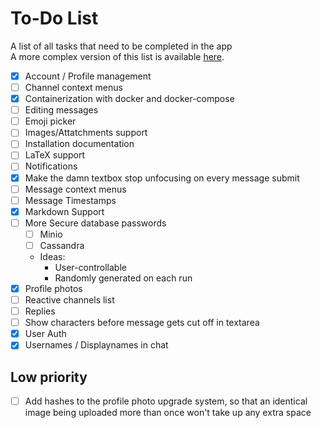 # To-Do List

A list of all tasks that need to be completed in the app<br>
A more complex version of this list is available [here](https://trello.com/b/kJw6Aapn/svchat).

- [x] Account / Profile management
- [ ] Channel context menus
- [x] Containerization with docker and docker-compose
- [ ] Editing messages
- [ ] Emoji picker
- [ ] Images/Attatchments support
- [ ] Installation documentation
- [ ] LaTeX support
- [ ] Notifications
- [x] Make the damn textbox stop unfocusing on every message submit
- [ ] Message context menus
- [ ] Message Timestamps
- [x] Markdown Support
- [ ] More Secure database passwords
  - [ ] Minio
  - [ ] Cassandra
  - Ideas:
    - User-controllable
    - Randomly generated on each run
- [x] Profile photos
- [ ] Reactive channels list
- [ ] Replies
- [ ] Show characters before message gets cut off in textarea
- [x] User Auth
- [x] Usernames / Displaynames in chat

## Low priority

- [ ] Add hashes to the profile photo upgrade system, so that an identical image being uploaded more than once won't take up any extra space
